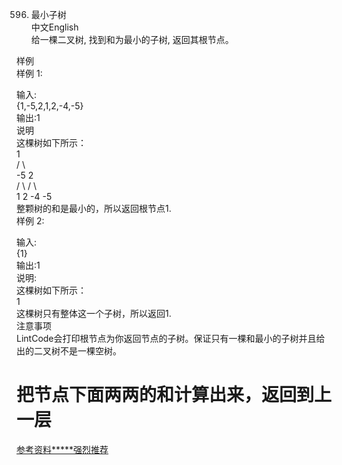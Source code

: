 
596. 最小子树  
中文English  
给一棵二叉树, 找到和为最小的子树, 返回其根节点。  

样例  
样例 1:  

输入:  
{1,-5,2,1,2,-4,-5}  
输出:1  
说明  
这棵树如下所示：  
     1  
   /   \  
 -5     2  
 / \   /  \  
1   2 -4  -5   
整颗树的和是最小的，所以返回根节点1.  
样例 2:  

输入:  
{1}  
输出:1  
说明:  
这棵树如下所示：  
   1  
这棵树只有整体这一个子树，所以返回1.  
注意事项  
LintCode会打印根节点为你返回节点的子树。保证只有一棵和最小的子树并且给出的二叉树不是一棵空树。  

# 把节点下面两两的和计算出来，返回到上一层  
[参考资料*****强烈推荐](https://www.codetd.com/article/4916777)  
